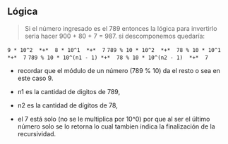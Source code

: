 

## Lógica 

> Si el número ingresado es el 789 entonces la lógica para invertirlo
  seria hacer 900 + 80 + 7 = 987.
  si descomponemos quedaría: 

` 9 * 10^2  *+*  8 * 10^1  *+*  7 `
` 789 % 10 * 10^2  *+*  78 % 10 * 10^1  *+*  7 ` 
` 789 % 10 * 10^(n1 - 1) *+*  78 % 10 * 10^(n2 - 1)  *+*  7 ` 

- recordar que el módulo de un número (789 % 10) da el resto o sea en este caso 9.

- n1 es la cantidad de digitos de 789,
- n2 es la cantidad de dígitos de 78,
- el 7 está solo (no se le multiplica por 10^0) por que al ser el último número solo se lo retorna lo cual tambien indica la finalización de la recursividad.
